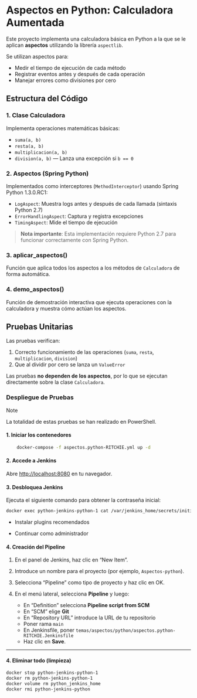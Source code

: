 # Aspectos en Python: Calculadora Aumentada

Este proyecto implementa una calculadora básica en Python a la que se le aplican **aspectos** utilizando la librería `aspectlib`.

Se utilizan aspectos para:
- Medir el tiempo de ejecución de cada método
- Registrar eventos antes y después de cada operación
- Manejar errores como divisiones por cero

## Estructura del Código

### 1. Clase Calculadora
Implementa operaciones matemáticas básicas:
- `suma(a, b)`
- `resta(a, b)`
- `multiplicacion(a, b)`
- `division(a, b)` — Lanza una excepción si `b == 0`

### 2. Aspectos (Spring Python)
Implementados como interceptores (`MethodInterceptor`) usando Spring Python 1.3.0.RC1:
- `LogAspect`: Muestra logs antes y después de cada llamada (sintaxis Python 2.7)
- `ErrorHandlingAspect`: Captura y registra excepciones
- `TimingAspect`: Mide el tiempo de ejecución

> **Nota importante**: Esta implementación requiere Python 2.7 para funcionar correctamente con Spring Python.

### 3. aplicar_aspectos()
Función que aplica todos los aspectos a los métodos de `Calculadora` de forma automática.

### 4. demo_aspectos()
Función de demostración interactiva que ejecuta operaciones con la calculadora y muestra cómo actúan los aspectos.

## Pruebas Unitarias

Las pruebas verifican:
1. Correcto funcionamiento de las operaciones (`suma`, `resta`, `multiplicacion`, `division`)
2. Que al dividir por cero se lanza un `ValueError`

Las pruebas **no dependen de los aspectos**, por lo que se ejecutan directamente sobre la clase `Calculadora`.

### Despliegue de Pruebas

> [!NOTE]
> La totalidad de estas pruebas se han realizado en PowerShell.

#### 1. Iniciar los contenedores ####
```bash
    docker-compose -f aspectos.python-RITCHIE.yml up -d
```
#### 2. Accede a Jenkins

Abre [http://localhost:8080](http://localhost:8080) en tu navegador.

#### 3. Desbloquea Jenkins
Ejecuta el siguiente comando para obtener la contraseña inicial:

```bash
docker exec python-jenkins-python-1 cat /var/jenkins_home/secrets/initialAdminPassword
```

- Instalar plugins recomendados

- Continuar como administrador

#### 4. Creación del Pipeline

1. En el panel de Jenkins, haz clic en “New Item”.
2. Introduce un nombre para el proyecto (por ejemplo, `Aspectos-python`).
3. Selecciona “Pipeline” como tipo de proyecto y haz clic en OK.
4. En el menú lateral, selecciona **Pipeline** y luego:

    - En “Definition” selecciona **Pipeline script from SCM**
    - En “SCM” elige **Git**
    - En “Repository URL” introduce la URL de tu repositorio
    - Poner rama `main`
    - En Jenkinsfile, poner `temas/aspectos/python/aspectos.python-RITCHIE.Jenkinsfile`
    - Haz clic en **Save**.

---

 #### 4. Eliminar todo (limpieza)
```bash
docker stop python-jenkins-python-1
docker rm python-jenkins-python-1
docker volume rm python_jenkins_home
docker rmi python-jenkins-python
